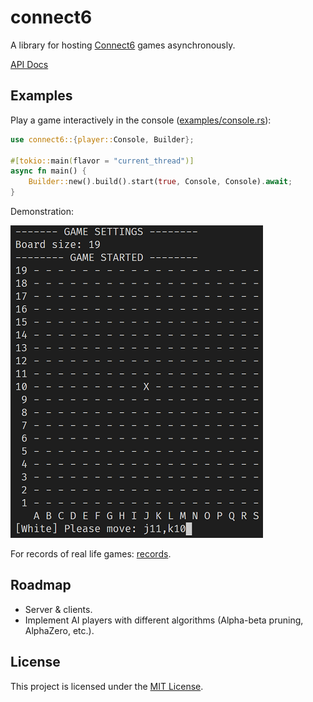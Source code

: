 # connect6

A library for hosting [Connect6] games asynchronously.

[API Docs](https://yescallop.cn/connect6/connect6)

[Connect6]: https://en.wikipedia.org/wiki/Connect6

## Examples

Play a game interactively in the console ([examples/console.rs](/examples/console.rs)):

```rust
use connect6::{player::Console, Builder};

#[tokio::main(flavor = "current_thread")]
async fn main() {
    Builder::new().build().start(true, Console, Console).await;
}
```

Demonstration:

![Demonstration](/assets//console.png)

For records of real life games: [records](/records).

## Roadmap

- Server & clients.
- Implement AI players with different algorithms (Alpha-beta pruning, AlphaZero, etc.).

## License

This project is licensed under the [MIT License](/LICENSE).
